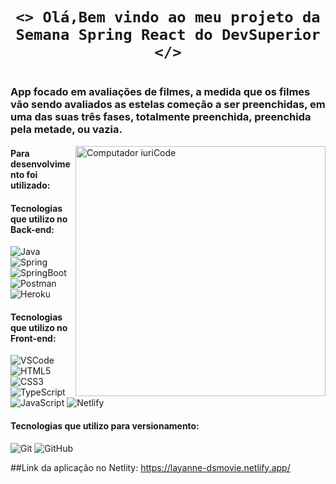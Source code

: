 ### <h1 align="center">`<> Olá,Bem vindo ao meu projeto da Semana Spring React do DevSuperior </>` </h1>
  #
  
  <h3>App focado em avaliações de filmes, a medida que os filmes vão sendo avaliados as estelas começão a ser preenchidas, em uma das suas três  fases, totalmente preenchida, preenchida pela metade, ou vazia.</h3>
  
  <img src="https://raw.githubusercontent.com/MicaelliMedeiros/micaellimedeiros/master/image/computer-illustration.png" min-width="400px" max-width="400px" width="400px" align="right" alt="Computador iuriCode">
 
 #### Para desenvolvimento foi utilizado:
    
#### Tecnologias que utilizo no Back-end:
![Java](https://img.shields.io/badge/-Java-white?style=flat&logo=Java&logoColor=007396&)
![Spring](https://img.shields.io/badge/-Spring-white?style=flat&logo=Spring&logoColor=6DB33F&)
![SpringBoot](https://img.shields.io/badge/-Spring%20Boot-white?style=flat&logo=SpringBoot&logoColor=6DB33F&)
![Postman](https://img.shields.io/badge/-Postman-white?style=flat&logo=Postman&logoColor=FF6C37&)
![Heroku](https://img.shields.io/badge/-Heroku-white?style=flat&logo=Heroku&logoColor=430098&)

#### Tecnologias que utilizo no Front-end:
![VSCode](https://img.shields.io/badge/-VSCode-white?style=flat&logo=visualstudiocode&logoColor=007ACC&)
![HTML5](https://img.shields.io/badge/-HTML5-white?style=flat&logo=html5&logoColor=E34F26&)
![CSS3](https://img.shields.io/badge/-CSS3-white?style=flat&logo=css3&logoColor=1572B6&)
![TypeScript](https://img.shields.io/badge/-TypeScript-white?style=flat&logo=typescript&)
![JavaScript](https://img.shields.io/badge/-JavaScript-white?style=flat&logo=javascript&logoColor=DAA520&)
![Netlify](https://img.shields.io/badge/-Netlify-white?style=flat&logo=netlify&logoColor=00C7B7&)

#### Tecnologias que utilizo para versionamento:
![Git](https://img.shields.io/badge/-Git-white?style=flat&logo=Git&logoColor=F05032&)
![GitHub](https://img.shields.io/badge/-GitHub-white?style=flat&logo=GitHub&logoColor=181717&)

  
  ##Link da aplicação no Netlity: https://layanne-dsmovie.netlify.app/
